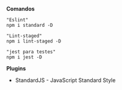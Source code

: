 **Comandos**
```
"Eslint"
npm i standard -D

"Lint-staged"
npm i lint-staged -D

"jest para testes"
npm i jest -D
``` 

**Plugins**
 - StandardJS - JavaScript Standard Style